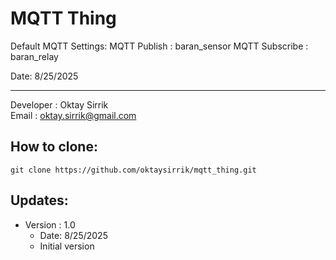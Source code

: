 # MQTT Thing

Default MQTT Settings:
MQTT Publish : baran_sensor
MQTT Subscribe : baran_relay

Date: 8/25/2025<hr>
Developer : Oktay Sirrik<br>
Email : oktay.sirrik@gmail.com<br>


## How to clone:

```
git clone https://github.com/oktaysirrik/mqtt_thing.git
```


## Updates:
- Version : 1.0<br>
    - Date: 8/25/2025
    * Initial version



